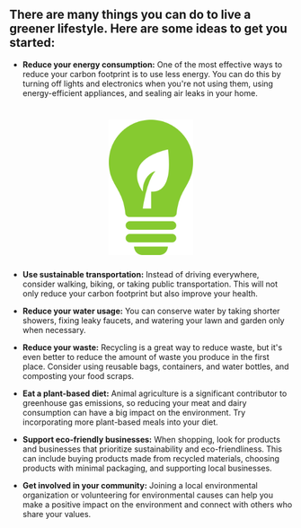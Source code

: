 ## There are many things you can do to live a greener lifestyle. Here are some ideas to get you started:

* **Reduce your energy consumption:** One of the most effective ways to reduce your carbon footprint is to use less energy. You can do this by turning off lights and electronics when you're not using them, using energy-efficient appliances, and sealing air leaks in your home.
<h1 align="center">
	<img width="150" src="media/energy-efficiency.jpg">
	<br>
</h1>

* **Use sustainable transportation:** Instead of driving everywhere, consider walking, biking, or taking public transportation. This will not only reduce your carbon footprint but also improve your health.

* **Reduce your water usage:** You can conserve water by taking shorter showers, fixing leaky faucets, and watering your lawn and garden only when necessary.

* **Reduce your waste:** Recycling is a great way to reduce waste, but it's even better to reduce the amount of waste you produce in the first place. Consider using reusable bags, containers, and water bottles, and composting your food scraps.

* **Eat a plant-based diet:** Animal agriculture is a significant contributor to greenhouse gas emissions, so reducing your meat and dairy consumption can have a big impact on the environment. Try incorporating more plant-based meals into your diet.

* **Support eco-friendly businesses:** When shopping, look for products and businesses that prioritize sustainability and eco-friendliness. This can include buying products made from recycled materials, choosing products with minimal packaging, and supporting local businesses.

* **Get involved in your community:** Joining a local environmental organization or volunteering for environmental causes can help you make a positive impact on the environment and connect with others who share your values.